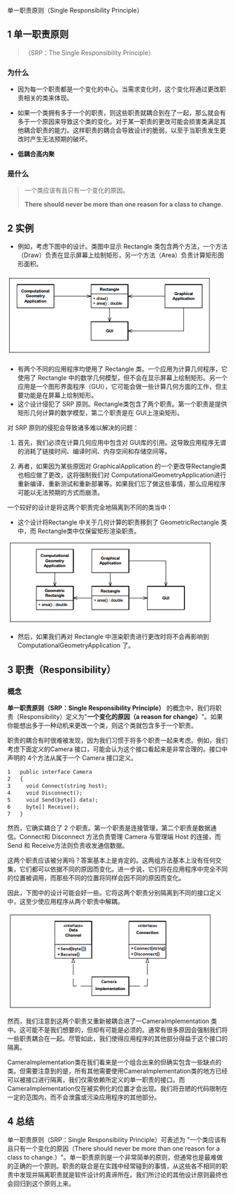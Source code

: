 单一职责原则（Single Responsibility Principle）

## 1 单一职责原则

>（SRP：The Single Responsibility Principle）

### 为什么

- 因为每一个职责都是一个变化的中心。当需求变化时，这个变化将通过更改职责相关的类来体现。

- 如果一个类拥有多于一个的职责，则这些职责就耦合到在了一起，那么就会有多于一个原因来导致这个类的变化。对于某一职责的更改可能会损害类满足其他耦合职责的能力。这样职责的耦合会导致设计的脆弱，以至于当职责发生更改时产生无法预期的破坏。

- **低耦合高内聚**

### 是什么

> 一个类应该有且只有一个变化的原因。
> 
> **There should never be more than one reason for a class to change.**


## 2 实例
- 例如，考虑下图中的设计。类图中显示 Rectangle 类包含两个方法，一个方法（Draw）负责在显示屏幕上绘制矩形，另一个方法（Area）负责计算矩形图形面积。

![818121707390.png](media/f8bea867abcf60fc1549e6ecf2748c58.png)

- 有两个不同的应用程序均使用了 Rectangle 类。一个应用为计算几何程序，它使用了 Rectangle 中的数学几何模型，但不会在显示屏幕上绘制矩形。另一个应用是一个图形界面程序（GUI），它可能会做一些计算几何方面的工作，但主要功能是在屏幕上绘制矩形。
- 这个设计侵犯了 SRP 原则。Rectangle类包含了两个职责。第一个职责是提供矩形几何计算的数学模型，第二个职责是在 GUI上渲染矩形。

对 SRP 原则的侵犯会导致诸多难以解决的问题：

1. 首先，我们必须在计算几何应用中包含对 GUI库的引用。这导致应用程序无谓的消耗了链接时间、编译时间、内存空间和存储空间等。

2. 再者，如果因为某些原因对 GraphicalApplication 的一个更改导Rectangle类也相应做了更改，这将强制我们对 ComputationalGeometryApplication进行重新编译、重新测试和重新部署等。如果我们忘了做这些事情，那么应用程序可能以无法预期的方式而崩溃。


一个较好的设计是将这两个职责完全地隔离到不同的类当中：
* 这个设计将Rectangle 中关于几何计算的职责移到了 GeometricRectangle 类中，而 Rectangle类中仅保留矩形渲染职责。

![820070453862.png](media/d757c7f18fd48bc5989ba6d1fb01b253.png)


* 然后，如果我们再对 Rectangle 中渲染职责进行更改时将不会再影响到ComputationalGeometryApplication 了。



## 3 职责（Responsibility）

### 概念
**单一职责原则（SRP：Single Responsibility Principle）** 的概念中，我们将职责（Responsibility）定义为"**一个变化的原因（a reason for change）**"。如果你能想出多于一种动机来更改一个类，则这个类就包含多于一个职责。

职责的耦合有时很难被发现，因为我们习惯于将多个职责一起来考虑。例如，我们考虑下面定义的Camera 接口，可能会认为这个接口看起来是非常合理的。接口中声明的 4个方法从属于一个 Camera 接口定义。

```
1   public interface Camera
2   {
3     void Connect(string host);
4     void Disconnect();
5     void Send(byte[] data);
6     byte[] Receive();
7   }
```

然而，它确实耦合了 2 个职责。第一个职责是连接管理，第二个职责是数据通信。Connect和 Disconnect 方法负责管理 Camera 与管理端 Host 的连接，而 Send 和 Receive方法则负责收发通信数据。

这两个职责应该被分离吗？答案基本上是肯定的。这两组方法基本上没有任何交集，它们都可以依据不同的原因而变化。进一步说，它们将在应用程序中完全不同的位置被调用，而那些不同的位置将同样会因不同的原因而变化。

因此，下图中的设计可能会好一些。它将这两个职责分别隔离到不同的接口定义中，这至少使应用程序从两个职责中解耦。

![840177804675.png](media/6a7e900756c3af21380c9575cb0a6941.png)

然而，我们注意到这两个职责又重新被耦合进了一CameraImplementation
类中。这可能不是我们想要的，但却有可能是必须的。通常有很多原因会强制我们将一些职责耦合在一起。尽管如此，我们使得应用程序的其他部分得益于这个接口的隔离。

CameraImplementation类在我们看来是一个组合出来的但确实包含一些缺点的类。但需要注意到的是，所有其他需要使用CameraImplementation类的地方已经可以被接口进行隔离，我们仅需依赖所定义的单一职责的接口。而CameraImplementation仅在被实例化的位置才会出现。我们将丑陋的代码限制在一定的范围内，而不会泄露或污染应用程序的其他部分。

## 4 总结

单一职责原则（SRP：Single Responsibility Principle）可表述为
"一个类应该有且只有一个变化的原因（There should never be more than one reason for a class to change.）"。单一职责原则是一个非常简单的原则，但通常也是最难做的正确的一个原则。职责的联合是在实践中经常碰到的事情，从这些各不相同的职责中发现并隔离职责就是软件设计的真谛所在。我们所讨论的其他设计原则最终也会回归到这个原则上来。





